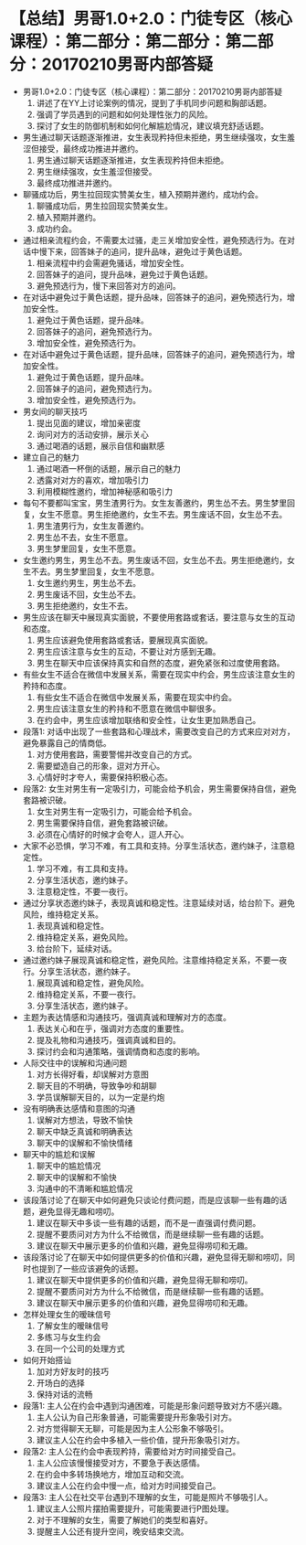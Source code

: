 # 【总结】男哥1.0+2.0：门徒专区（核心课程）：第二部分：第二部分：第二部分：20170210男哥内部答疑

-   男哥1.0+2.0：门徒专区（核心课程）：第二部分：20170210男哥内部答疑
    1.  讲述了在YY上讨论案例的情况，提到了手机同步问题和胸部话题。
    2.  强调了学员遇到的问题和如何处理性张力的风险。
    3.  探讨了女生的防御机制和如何化解尴尬情况，建议填充舒适话题。
-   男生通过聊天话题逐渐推进，女生表现矜持但未拒绝，男生继续强攻，女生羞涩但接受，最终成功推进并邀约。
    1.  男生通过聊天话题逐渐推进，女生表现矜持但未拒绝。
    2.  男生继续强攻，女生羞涩但接受。
    3.  最终成功推进并邀约。
-   聊骚成功后，男生拉回现实赞美女生，植入预期并邀约，成功约会。
    1.  聊骚成功后，男生拉回现实赞美女生。
    2.  植入预期并邀约。
    3.  成功约会。
-   通过相亲流程约会，不需要太过骚，走三关增加安全性，避免预选行为。在对话中慢下来，回答妹子的追问，提升品味，避免过于黄色话题。
    1.  相亲流程中约会需避免骚话，增加安全性。
    2.  回答妹子的追问，提升品味，避免过于黄色话题。
    3.  避免预选行为，慢下来回答对方的追问。
-   在对话中避免过于黄色话题，提升品味，回答妹子的追问，避免预选行为，增加安全性。
    1.  避免过于黄色话题，提升品味。
    2.  回答妹子的追问，避免预选行为。
    3.  增加安全性，避免预选行为。
-   在对话中避免过于黄色话题，提升品味，回答妹子的追问，避免预选行为，增加安全性。
    1.  避免过于黄色话题，提升品味。
    2.  回答妹子的追问，避免预选行为。
    3.  增加安全性，避免预选行为。
-   男女间的聊天技巧
    1.  提出见面的建议，增加亲密度
    2.  询问对方的活动安排，展示关心
    3.  通过喝酒的话题，展示自信和幽默感
-   建立自己的魅力
    1.  通过喝酒一杯倒的话题，展示自己的魅力
    2.  透露对对方的喜欢，增加吸引力
    3.  利用模糊性邀约，增加神秘感和吸引力
-   每句不要都叫宝宝，男生渣男行为。女生友善邀约，男生怂不去。男生梦里回复，女生不愿意。男生拒绝邀约，女生不去。男生废话不回，女生怂不去。
    1.  男生渣男行为，女生友善邀约。
    2.  男生怂不去，女生不愿意。
    3.  男生梦里回复，女生不愿意。
-   女生邀约男生，男生怂不去。男生废话不回，女生怂不去。男生拒绝邀约，女生不去。男生梦里回复，女生不愿意。
    1.  女生邀约男生，男生怂不去。
    2.  男生废话不回，女生怂不去。
    3.  男生拒绝邀约，女生不去。
-   男生应该在聊天中展现真实面貌，不要使用套路或套话，要注意与女生的互动和态度。
    1.  男生应该避免使用套路或套话，要展现真实面貌。
    2.  男生应该注意与女生的互动，不要让对方感到无趣。
    3.  男生在聊天中应该保持真实和自然的态度，避免紧张和过度使用套路。
-   有些女生不适合在微信中发展关系，需要在现实中约会，男生应该注意女生的矜持和态度。
    1.  有些女生不适合在微信中发展关系，需要在现实中约会。
    2.  男生应该注意女生的矜持和不愿意在微信中聊很多。
    3.  在约会中，男生应该增加联络和安全性，让女生更加熟悉自己。
-   段落1: 对话中出现了一些套路和心理战术，需要改变自己的方式来应对对方，避免暴露自己的情商低。
    1.  对方使用套路，需要警惕并改变自己的方式。
    2.  需要塑造自己的形象，逗对方开心。
    3.  心情好时才夸人，需要保持积极心态。
-   段落2: 女生对男生有一定吸引力，可能会给予机会，男生需要保持自信，避免套路被识破。
    1.  女生对男生有一定吸引力，可能会给予机会。
    2.  男生需要保持自信，避免套路被识破。
    3.  必须在心情好的时候才会夸人，逗人开心。
-   大家不必恐惧，学习不难，有工具和支持。分享生活状态，邀约妹子，注意稳定性。
    1.  学习不难，有工具和支持。
    2.  分享生活状态，邀约妹子。
    3.  注意稳定性，不要一夜行。
-   通过分享状态邀约妹子，表现真诚和稳定性。注意延续对话，给台阶下。避免风险，维持稳定关系。
    1.  表现真诚和稳定性。
    2.  维持稳定关系，避免风险。
    3.  给台阶下，延续对话。
-   通过邀约妹子展现真诚和稳定性，避免风险。注意维持稳定关系，不要一夜行。分享生活状态，邀约妹子。
    1.  展现真诚和稳定性，避免风险。
    2.  维持稳定关系，不要一夜行。
    3.  分享生活状态，邀约妹子。
-   主题为表达情感和沟通技巧，强调真诚和理解对方的态度。
    1.  表达关心和在乎，强调对方态度的重要性。
    2.  提及礼物和沟通技巧，强调真诚和目的。
    3.  探讨约会和沟通策略，强调情商和态度的影响。
-   人际交往中的误解和沟通问题
    1.  对方长得好看，却误解对方意图
    2.  聊天目的不明确，导致争吵和胡聊
    3.  学员误解聊天目的，以为一定是约炮
-   没有明确表达感情和意图的沟通
    1.  误解对方想法，导致不愉快
    2.  聊天中缺乏真诚和明确表达
    3.  聊天中的误解和不愉快情绪
-   聊天中的尴尬和误解
    1.  聊天中的尴尬情况
    2.  聊天中的误解和不愉快
    3.  沟通中的不清晰和尴尬情况
-   该段落讨论了在聊天中如何避免只谈论付费问题，而是应该聊一些有趣的话题，避免显得无趣和唠叨。
    1.  建议在聊天中多谈一些有趣的话题，而不是一直强调付费问题。
    2.  提醒不要质问对方为什么不给微信，而是继续聊一些有趣的话题。
    3.  建议在聊天中展示更多的价值和兴趣，避免显得唠叨和无趣。
-   该段落讨论了在聊天中如何提供更多的价值和兴趣，避免显得无聊和唠叨，同时也提到了一些应该避免的话题。
    1.  建议在聊天中提供更多的价值和兴趣，避免显得无聊和唠叨。
    2.  提醒不要质问对方为什么不给微信，而是继续聊一些有趣的话题。
    3.  建议在聊天中展示更多的价值和兴趣，避免显得唠叨和无趣。
-   怎样处理女生的暧昧信号
    1.  了解女生的暧昧信号
    2.  多练习与女生约会
    3.  在同一个公司的处理方式
-   如何开始搭讪
    1.  加对方好友时的技巧
    2.  开场白的选择
    3.  保持对话的流畅
-   段落1: 主人公在约会中遇到沟通困难，可能是形象问题导致对方不感兴趣。
    1.  主人公认为自己形象普通，可能需要提升形象吸引对方。
    2.  对方觉得聊天无聊，可能是因为主人公形象不够吸引。
    3.  建议主人公在约会中多植入一些价值，提升形象吸引对方。
-   段落2: 主人公在约会中表现矜持，需要给对方时间接受自己。
    1.  主人公应该慢慢接受对方，不要急于表达感情。
    2.  在约会中多转场换地方，增加互动和交流。
    3.  建议主人公在约会中慢一点，给对方时间接受自己。
-   段落3: 主人公在社交平台遇到不理解的女生，可能是照片不够吸引人。
    1.  建议主人公照片摆拍需要提升，可能需要进行P图处理。
    2.  对于不理解的女生，需要了解她们的类型和喜好。
    3.  提醒主人公还有提升空间，晚安结束交流。